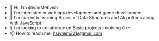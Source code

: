 - 👋 Hi, I’m @ivanMehvish
- 👀 I’m interested in web app development and game development.
- 🌱 I’m currently learning Basics of Data Structures and Algorithms along with JavaScript.
- 💞️ I’m looking to collaborate on Basic projects involving C++.
- 📫 How to reach me: hsivhem321@gmail.com

<!---
ivanMehvish/ivanMehvish is a ✨ special ✨ repository because its `README.md` (this file) appears on your GitHub profile.
You can click the Preview link to take a look at your changes.
--->
